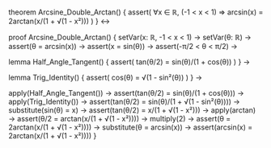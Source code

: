 theorem Arcsine_Double_Arctan() {
  assert(
    ∀x ∈ ℝ, (-1 < x < 1) ⇒ 
    arcsin(x) = 2arctan(x/(1 + √(1 - x²)))
  )
} ↔

proof Arcsine_Double_Arctan() {
  setVar(x: ℝ, -1 < x < 1) →
  setVar(θ: ℝ) →
  assert(θ = arcsin(x)) →
  assert(x = sin(θ)) →
  assert(-π/2 < θ < π/2) →
  
  lemma Half_Angle_Tangent() {
    assert(
      tan(θ/2) = sin(θ)/(1 + cos(θ))
    )
  } →
  
  lemma Trig_Identity() {
    assert(
      cos(θ) = √(1 - sin²(θ))
    )
  } →
  
  apply(Half_Angle_Tangent()) →
  assert(tan(θ/2) = sin(θ)/(1 + cos(θ))) →
  apply(Trig_Identity()) →
  assert(tan(θ/2) = sin(θ)/(1 + √(1 - sin²(θ)))) →
  substitute(sin(θ) = x) →
  assert(tan(θ/2) = x/(1 + √(1 - x²))) →
  apply(arctan) →
  assert(θ/2 = arctan(x/(1 + √(1 - x²)))) →
  multiply(2) →
  assert(θ = 2arctan(x/(1 + √(1 - x²)))) →
  substitute(θ = arcsin(x)) →
  assert(arcsin(x) = 2arctan(x/(1 + √(1 - x²))))
}